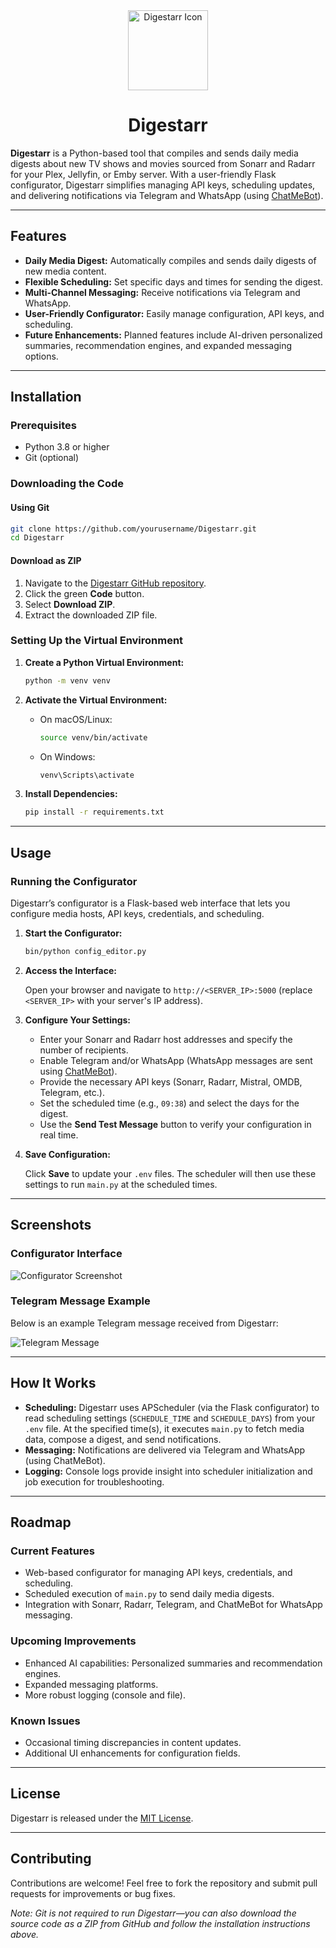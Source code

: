 <div align="center">
  <img src="static/images/icon.svg" alt="Digestarr Icon" width="128" height="128">
  <h1>Digestarr</h1>
</div>

**Digestarr** is a Python-based tool that compiles and sends daily media digests about new TV shows and movies sourced from Sonarr and Radarr for your Plex, Jellyfin, or Emby server. With a user-friendly Flask configurator, Digestarr simplifies managing API keys, scheduling updates, and delivering notifications via Telegram and WhatsApp (using [ChatMeBot](https://chatmebot.com)).

---

## Features

- **Daily Media Digest:** Automatically compiles and sends daily digests of new media content.
- **Flexible Scheduling:** Set specific days and times for sending the digest.
- **Multi-Channel Messaging:** Receive notifications via Telegram and WhatsApp.
- **User-Friendly Configurator:** Easily manage configuration, API keys, and scheduling.
- **Future Enhancements:** Planned features include AI-driven personalized summaries, recommendation engines, and expanded messaging options.

---

## Installation

### Prerequisites

- Python 3.8 or higher
- Git (optional)

### Downloading the Code

#### Using Git

```bash
git clone https://github.com/yourusername/Digestarr.git
cd Digestarr
```

#### Download as ZIP

1. Navigate to the [Digestarr GitHub repository](https://github.com/yourusername/Digestarr).
2. Click the green **Code** button.
3. Select **Download ZIP**.
4. Extract the downloaded ZIP file.

### Setting Up the Virtual Environment

1. **Create a Python Virtual Environment:**

    ```bash
    python -m venv venv
    ```

2. **Activate the Virtual Environment:**

    - On macOS/Linux:

      ```bash
      source venv/bin/activate
      ```

    - On Windows:

      ```bash
      venv\Scripts\activate
      ```

3. **Install Dependencies:**

    ```bash
    pip install -r requirements.txt
    ```

---

## Usage

### Running the Configurator

Digestarr’s configurator is a Flask-based web interface that lets you configure media hosts, API keys, credentials, and scheduling.

1. **Start the Configurator:**

    ```bash
    bin/python config_editor.py
    ```

2. **Access the Interface:**

    Open your browser and navigate to `http://<SERVER_IP>:5000` (replace `<SERVER_IP>` with your server's IP address).

3. **Configure Your Settings:**

   - Enter your Sonarr and Radarr host addresses and specify the number of recipients.
   - Enable Telegram and/or WhatsApp (WhatsApp messages are sent using [ChatMeBot](https://chatmebot.com)).
   - Provide the necessary API keys (Sonarr, Radarr, Mistral, OMDB, Telegram, etc.).
   - Set the scheduled time (e.g., `09:38`) and select the days for the digest.
   - Use the **Send Test Message** button to verify your configuration in real time.

4. **Save Configuration:**

   Click **Save** to update your `.env` files. The scheduler will then use these settings to run `main.py` at the scheduled times.

---

## Screenshots

### Configurator Interface

![Configurator Screenshot](configurator.png)

### Telegram Message Example

Below is an example Telegram message received from Digestarr:

![Telegram Message](Telegram.Jpg)

---

## How It Works

- **Scheduling:** Digestarr uses APScheduler (via the Flask configurator) to read scheduling settings (`SCHEDULE_TIME` and `SCHEDULE_DAYS`) from your `.env` file. At the specified time(s), it executes `main.py` to fetch media data, compose a digest, and send notifications.
- **Messaging:** Notifications are delivered via Telegram and WhatsApp (using ChatMeBot).
- **Logging:** Console logs provide insight into scheduler initialization and job execution for troubleshooting.

---

## Roadmap

### Current Features

- Web-based configurator for managing API keys, credentials, and scheduling.
- Scheduled execution of `main.py` to send daily media digests.
- Integration with Sonarr, Radarr, Telegram, and ChatMeBot for WhatsApp messaging.

### Upcoming Improvements

- Enhanced AI capabilities: Personalized summaries and recommendation engines.
- Expanded messaging platforms.
- More robust logging (console and file).

### Known Issues

- Occasional timing discrepancies in content updates.
- Additional UI enhancements for configuration fields.

---

## License

Digestarr is released under the [MIT License](LICENSE).

---

## Contributing

Contributions are welcome! Feel free to fork the repository and submit pull requests for improvements or bug fixes.

*Note: Git is not required to run Digestarr—you can also download the source code as a ZIP from GitHub and follow the installation instructions above.*